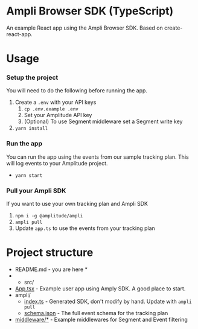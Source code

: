 # Ampli Browser SDK (TypeScript)
An example React app using the Ampli Browser SDK. Based on create-react-app.

# Usage

### Setup the project
You will need to do the following before running the app.
1. Create a `.env` with your API keys
    1. `cp .env.example .env`
    2. Set your Amplitude API key
    3. (Optional) To use Segment middleware set a Segment write key
2. `yarn install`

### Run the app
You can run the app using the events from our sample tracking plan.
This will log events to your Amplitude project.
* `yarn start`

### Pull your Ampli SDK
If you want to use your own tracking plan and Ampli SDK
1. `npm i -g @amplitude/ampli`
2. `ampli pull`
3. Update `app.ts` to use the events from your tracking plan

# Project structure
* README.md - you are here *
* * src/
* [App.tsx](src/App.tsx) - Example user app using Amply SDK. A good place to start.
* ampli/
   * [index.ts](src/ampli/index.ts) - Generated SDK, don't modify by hand. Update with `ampli pull`
   * [schema.json](src/ampli/schema.json) - The full event schema for the tracking plan
* [middleware/*](src/middleware) - Example middlewares for Segment and Event filtering